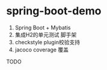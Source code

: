 # spring-boot-demo


1. Spring Boot + Mybatis
2. 集成H2的单元测试 脚手架
3. checkstyle plugin校验支持
4. jacoco coverage 覆盖

TODO
